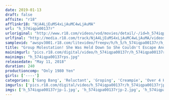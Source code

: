 ```yaml
---
date: 2019-01-13
draft: false
affsite: "r18"
afflinkr18: "NjA4LjEuMS4xLjAuMC4wLjAuMA"
url: "h_574iqpa00137r"
urloriginal: "http://www.r18.com/videos/vod/movies/detail/-/id=h_574iqpa00137r"
urlfinal: "http://media.r18.com/track/NjA4LjEuMS4xLjAuMC4wLjAuMA/videos/vod/movies/detail/-/id=h_574iqpa00137r"
samplevid: "awspv3001.r18.com/litevideo/freepv/h/h_5/h_574iqpa00137r/h_574iqpa00137r_dmb_w.mp4"
title: "Group Molestation! She Was Held Down So She Couldn't Escape And Impregnated By Molester Bastards 2 20 Girls/240 Minutes"
mainimgurl: "pics.r18.com/digital/video/h_574iqpa00137r/h_574iqpa00137rps.jpg"
mainimgs: "h_574iqpa00137rps.jpg"
releasedate: "May 11, 2018"
duration: 240
productioncomp: "Only 1980 Yen"
girls: ['----']
categories: ['Gang Bang', 'Reluctant', 'Groping', 'Creampie', 'Over 4 Hours']
imgurls: ['pics.r18.com/digital/video/h_574iqpa00137r/h_574iqpa00137rjp-1.jpg', 'pics.r18.com/digital/video/h_574iqpa00137r/h_574iqpa00137rjp-2.jpg', 'pics.r18.com/digital/video/h_574iqpa00137r/h_574iqpa00137rjp-3.jpg', 'pics.r18.com/digital/video/h_574iqpa00137r/h_574iqpa00137rjp-4.jpg', 'pics.r18.com/digital/video/h_574iqpa00137r/h_574iqpa00137rjp-5.jpg', 'pics.r18.com/digital/video/h_574iqpa00137r/h_574iqpa00137rjp-6.jpg', 'pics.r18.com/digital/video/h_574iqpa00137r/h_574iqpa00137rjp-7.jpg', 'pics.r18.com/digital/video/h_574iqpa00137r/h_574iqpa00137rjp-8.jpg', 'pics.r18.com/digital/video/h_574iqpa00137r/h_574iqpa00137rjp-9.jpg', 'pics.r18.com/digital/video/h_574iqpa00137r/h_574iqpa00137rjp-10.jpg', 'pics.r18.com/digital/video/h_574iqpa00137r/h_574iqpa00137rjp-11.jpg', 'pics.r18.com/digital/video/h_574iqpa00137r/h_574iqpa00137rjp-12.jpg', 'pics.r18.com/digital/video/h_574iqpa00137r/h_574iqpa00137rjp-13.jpg', 'pics.r18.com/digital/video/h_574iqpa00137r/h_574iqpa00137rjp-14.jpg', 'pics.r18.com/digital/video/h_574iqpa00137r/h_574iqpa00137rjp-15.jpg', 'pics.r18.com/digital/video/h_574iqpa00137r/h_574iqpa00137rjp-16.jpg', 'pics.r18.com/digital/video/h_574iqpa00137r/h_574iqpa00137rjp-17.jpg', 'pics.r18.com/digital/video/h_574iqpa00137r/h_574iqpa00137rjp-18.jpg', 'pics.r18.com/digital/video/h_574iqpa00137r/h_574iqpa00137rjp-19.jpg', 'pics.r18.com/digital/video/h_574iqpa00137r/h_574iqpa00137rjp-20.jpg']
imgs: ['h_574iqpa00137rjp-1.jpg', 'h_574iqpa00137rjp-2.jpg', 'h_574iqpa00137rjp-3.jpg', 'h_574iqpa00137rjp-4.jpg', 'h_574iqpa00137rjp-5.jpg', 'h_574iqpa00137rjp-6.jpg', 'h_574iqpa00137rjp-7.jpg', 'h_574iqpa00137rjp-8.jpg', 'h_574iqpa00137rjp-9.jpg', 'h_574iqpa00137rjp-10.jpg', 'h_574iqpa00137rjp-11.jpg', 'h_574iqpa00137rjp-12.jpg', 'h_574iqpa00137rjp-13.jpg', 'h_574iqpa00137rjp-14.jpg', 'h_574iqpa00137rjp-15.jpg', 'h_574iqpa00137rjp-16.jpg', 'h_574iqpa00137rjp-17.jpg', 'h_574iqpa00137rjp-18.jpg', 'h_574iqpa00137rjp-19.jpg', 'h_574iqpa00137rjp-20.jpg']
---
```

